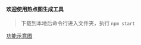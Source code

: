 #### 欢迎使用热点图生成工具


> 下载到本地后命令行进入文件夹，执行 `npm start`

 [功能示意图](https://github.com/zhengbao/hotarea/blob/master/mapArea2.gif)